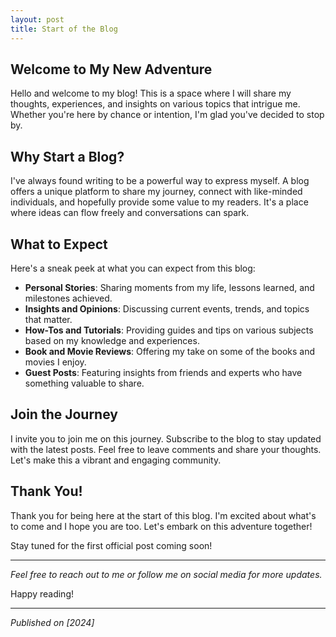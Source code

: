 ```yaml
---
layout: post
title: Start of the Blog
---
```


## Welcome to My New Adventure

Hello and welcome to my blog! This is a space where I will share my thoughts, experiences, and insights on various topics that intrigue me. Whether you're here by chance or intention, I'm glad you've decided to stop by.

## Why Start a Blog?

I've always found writing to be a powerful way to express myself. A blog offers a unique platform to share my journey, connect with like-minded individuals, and hopefully provide some value to my readers. It's a place where ideas can flow freely and conversations can spark.

## What to Expect

Here's a sneak peek at what you can expect from this blog:

- **Personal Stories**: Sharing moments from my life, lessons learned, and milestones achieved.
- **Insights and Opinions**: Discussing current events, trends, and topics that matter.
- **How-Tos and Tutorials**: Providing guides and tips on various subjects based on my knowledge and experiences.
- **Book and Movie Reviews**: Offering my take on some of the books and movies I enjoy.
- **Guest Posts**: Featuring insights from friends and experts who have something valuable to share.

## Join the Journey

I invite you to join me on this journey. Subscribe to the blog to stay updated with the latest posts. Feel free to leave comments and share your thoughts. Let's make this a vibrant and engaging community.

## Thank You!

Thank you for being here at the start of this blog. I'm excited about what's to come and I hope you are too. Let's embark on this adventure together!

Stay tuned for the first official post coming soon!

---

*Feel free to reach out to me or follow me on social media for more updates.*

Happy reading!

---

*Published on [2024]*
